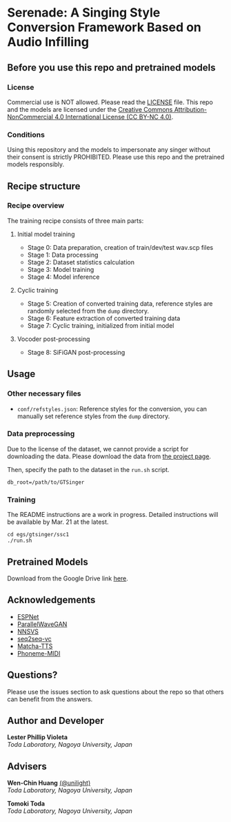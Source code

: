 # Serenade: A Singing Style Conversion Framework Based on Audio Infilling

## Before you use this repo and pretrained models

### License
Commercial use is NOT allowed. Please read the [LICENSE](LICENSE) file. This repo and the models are licensed under the [Creative Commons Attribution-NonCommercial 4.0 International License (CC BY-NC 4.0)](https://creativecommons.org/licenses/by-nc/4.0/).

### Conditions
Using this repository and the models to impersonate any singer without their consent is strictly PROHIBITED. Please use this repo and the pretrained models responsibly.

## Recipe structure
### Recipe overview
The training recipe consists of three main parts:

1. Initial model training
   - Stage 0: Data preparation, creation of train/dev/test wav.scp files
   - Stage 1: Data processing 
   - Stage 2: Dataset statistics calculation
   - Stage 3: Model training
   - Stage 4: Model inference

2. Cyclic training
   - Stage 5: Creation of converted training data, reference styles are randomly selected from the `dump` directory.
   - Stage 6: Feature extraction of converted training data 
   - Stage 7: Cyclic training, initialized from initial model

3. Vocoder post-processing
   - Stage 8: SiFiGAN post-processing

## Usage

### Other necessary files
- `conf/refstyles.json`: Reference styles for the conversion, you can manually set reference styles from the `dump` directory.

### Data preprocessing
Due to the license of the dataset, we cannot provide a script for downloading the data. Please download the data from [the project page](https://github.com/AaronZ345/GTSinger).

Then, specify the path to the dataset in the `run.sh` script.

```
db_root=/path/to/GTSinger
```


### Training
The README instructions are a work in progress. Detailed instructions will be available by Mar. 21 at the latest. 

```
cd egs/gtsinger/ssc1
./run.sh
```

## Pretrained Models
Download from the Google Drive link [here]().


## Acknowledgements
- [ESPNet](https://github.com/espnet/espnet)
- [ParallelWaveGAN](https://github.com/kan-bayashi/ParallelWaveGAN/)
- [NNSVS](https://github.com/nnsvs/nnsvs)
- [seq2seq-vc](https://github.com/unilight/seq2seq-vc)
- [Matcha-TTS](https://github.com/shivammehta25/Matcha-TTS)
- [Phoneme-MIDI](https://github.com/seyong92/phoneme-informed-note-level-singing-transcription)

## Questions?
Please use the issues section to ask questions about the repo so that others can benefit from the answers.

## Author and Developer
**Lester Phillip Violeta**  
*Toda Laboratory, Nagoya University, Japan*  

## Advisers
**Wen-Chin Huang** [(@unilight)](https://github.com/unilight)  
*Toda Laboratory, Nagoya University, Japan*

**Tomoki Toda**  
*Toda Laboratory, Nagoya University, Japan*
